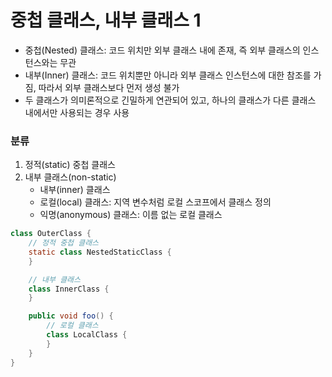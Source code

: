 # 중첩 클래스, 내부 클래스 1
- 중첩(Nested) 클래스: 코드 위치만 외부 클래스 내에 존재, 즉 외부 클래스의 인스턴스와는 무관
- 내부(Inner) 클래스: 코드 위치뿐만 아니라 외부 클래스 인스턴스에 대한 참조를 가짐, 따라서 외부 클래스보다 먼저 생성 불가
- 두 클래스가 의미론적으로 긴밀하게 연관되어 있고, 하나의 클래스가 다른 클래스 내에서만 사용되는 경우 사용

### 분류
1. 정적(static) 중첩 클래스
2. 내부 클래스(non-static)
   - 내부(inner) 클래스
   - 로컬(local) 클래스: 지역 변수처럼 로컬 스코프에서 클래스 정의
   - 익명(anonymous) 클래스: 이름 없는 로컬 클래스

```java
class OuterClass {
    // 정적 중첩 클래스
    static class NestedStaticClass {
    }

    // 내부 클래스
    class InnerClass {
    }

    public void foo() {
        // 로컬 클래스
        class LocalClass {
        }
    }
}
```